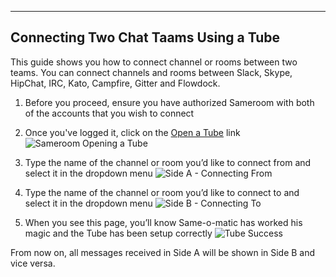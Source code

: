 ---

## Connecting Two Chat Taams Using a Tube

This guide shows you how to connect channel or rooms between two teams. You can connect channels and rooms between Slack, Skype, HipChat, IRC, Kato, Campfire, Gitter and Flowdock.

1. Before you proceed, ensure you have authorized Sameroom with both of the accounts that you wish to connect

2. Once you've logged it, click on the <a href="https://sameroom.io/open-a-tube" target="_blank">Open a Tube</a> link![Sameroom Opening a Tube](https://in.kato.im/e021132e67acf994d191a885ced37b56ca5155564db4a5d9d30146245ce6252/Sameroom%20Open%20Tube.png)

3. Type the name of the channel or room you’d like to connect from and select it in the dropdown menu
![Side A - Connecting From](https://in.kato.im/92a0ee76d12d66d157ac423ded74b505d7f6346a51078597f66cd88080b217db/Sameroom%20Create%20Tube%20Side%20A%20copy.png)

4. Type the name of the channel or room you’d like to connect to and select it in the dropdown menu
![Side B - Connecting To](https://in.kato.im/c4165374685fbc568c4ce5978ef1cbe531b1e5538df511480af925034d7308c/Sameroom%20Create%20Tube%20Side%20B%20copy.png)

5. When you see this page, you’ll know Same-o-matic has worked his magic and the Tube has been setup correctly
![Tube Success](https://in.kato.im/3355fd0f56485c30d10f5e7062eeff175482f1e16a3baa86c4e297ce3be2d27/Sameroom%20Skype%20Tube%20Success%20copy%20%281%29.png)

From now on, all messages received in Side A will be shown in Side B and vice versa.
